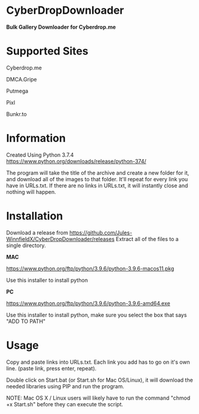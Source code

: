 # CyberDropDownloader
**Bulk Gallery Downloader for Cyberdrop.me**

# Supported Sites
Cyberdrop.me

DMCA.Gripe

Putmega

Pixl

Bunkr.to

# Information

Created Using Python 3.7.4
https://www.python.org/downloads/release/python-374/

The program will take the title of the archive and create a new folder for it, and download all of the images to that folder. It'll repeat for every link you have in URLs.txt.
If there are no links in URLs.txt, it will instantly close and nothing will happen.

# Installation

Download a release from https://github.com/Jules-WinnfieldX/CyberDropDownloader/releases
Extract all of the files to a single directory.

**MAC**

https://www.python.org/ftp/python/3.9.6/python-3.9.6-macos11.pkg

Use this installer to install python

**PC**

https://www.python.org/ftp/python/3.9.6/python-3.9.6-amd64.exe

Use this installer to install python, make sure you select the box that says "ADD TO PATH"

# Usage
Copy and paste links into URLs.txt. 
Each link you add has to go on it's own line. (paste link, press enter, repeat).

Double click on Start.bat (or Start.sh for Mac OS/Linux), it will download the needed libraries using PIP and run the program.

NOTE: Mac OS X / Linux users will likely have to run the command "chmod +x Start.sh" before they can execute the script.
